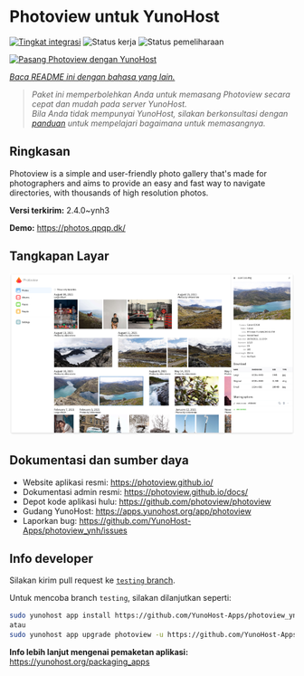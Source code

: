 <!--
N.B.: README ini dibuat secara otomatis oleh <https://github.com/YunoHost/apps/tree/master/tools/readme_generator>
Ini TIDAK boleh diedit dengan tangan.
-->

# Photoview untuk YunoHost

[![Tingkat integrasi](https://dash.yunohost.org/integration/photoview.svg)](https://ci-apps.yunohost.org/ci/apps/photoview/) ![Status kerja](https://ci-apps.yunohost.org/ci/badges/photoview.status.svg) ![Status pemeliharaan](https://ci-apps.yunohost.org/ci/badges/photoview.maintain.svg)

[![Pasang Photoview dengan YunoHost](https://install-app.yunohost.org/install-with-yunohost.svg)](https://install-app.yunohost.org/?app=photoview)

*[Baca README ini dengan bahasa yang lain.](./ALL_README.md)*

> *Paket ini memperbolehkan Anda untuk memasang Photoview secara cepat dan mudah pada server YunoHost.*  
> *Bila Anda tidak mempunyai YunoHost, silakan berkonsultasi dengan [panduan](https://yunohost.org/install) untuk mempelajari bagaimana untuk memasangnya.*

## Ringkasan

Photoview is a simple and user-friendly photo gallery that's made for photographers and aims to provide an easy and fast way to navigate directories, with thousands of high resolution photos.


**Versi terkirim:** 2.4.0~ynh3

**Demo:** <https://photos.qpqp.dk/>

## Tangkapan Layar

![Tangkapan Layar pada Photoview](./doc/screenshots/screenshot.png)

## Dokumentasi dan sumber daya

- Website aplikasi resmi: <https://photoview.github.io/>
- Dokumentasi admin resmi: <https://photoview.github.io/docs/>
- Depot kode aplikasi hulu: <https://github.com/photoview/photoview>
- Gudang YunoHost: <https://apps.yunohost.org/app/photoview>
- Laporkan bug: <https://github.com/YunoHost-Apps/photoview_ynh/issues>

## Info developer

Silakan kirim pull request ke [`testing` branch](https://github.com/YunoHost-Apps/photoview_ynh/tree/testing).

Untuk mencoba branch `testing`, silakan dilanjutkan seperti:

```bash
sudo yunohost app install https://github.com/YunoHost-Apps/photoview_ynh/tree/testing --debug
atau
sudo yunohost app upgrade photoview -u https://github.com/YunoHost-Apps/photoview_ynh/tree/testing --debug
```

**Info lebih lanjut mengenai pemaketan aplikasi:** <https://yunohost.org/packaging_apps>
